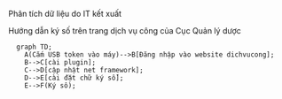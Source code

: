 Phân tích dữ liệu do IT kết xuất

Hướng dẫn ký số trên trang dịch vụ công của Cục Quản lý dược
```mermaid
  graph TD;
    A(Cắm USB token vào máy)-->B[Đăng nhập vào website dichvucong];
    B-->C[cài plugin];
    C-->D[cập nhật net framework];
    D-->E[cài đặt chữ ký số];
    E-->F(Ký sô);
```

